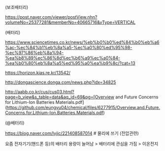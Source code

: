 (보조배터리)

https://post.naver.com/viewer/postView.nhn?volumeNo=25377281&memberNo=40665716&vType=VERTICAL

(배터리)

https://www.sciencetimes.co.kr/news/%eb%b0%b0%ed%84%b0%eb%a6%ac-%ec%84%b1%eb%8a%a5-%ec%a0%80%ed%95%98-%ec%97%86%eb%8a%94-%ea%b8%89%ec%86%8d%ec%b6%a9%ec%a0%84-%ea%b0%80%eb%8a%a5%ed%95%a0%ea%b9%8c/?cat=13

https://horizon.kias.re.kr/13542/

http://dongascience.donga.com/news.php?idx=34825

http://aabb.co.kr/cus/cus03.html?page=b_view&s_table=data&aq_id=69&pg=[Overview and Future Concerns for Lithium-Ion Batteries Materials.pdf](https://github.com/eungyu04/chemical/files/6277915/Overview.and.Future.Concerns.for.Lithium-Ion.Batteries.Materials.pdf)





(@배터리)

https://blog.naver.com/lyjic/221408587014  # 물리에 쓰기 (전압관련)




요즘 전자기기(핸드폰 등)의 배터리 용량이 늘어남 > 배터리에 관심을 가짐 > 이온전지
